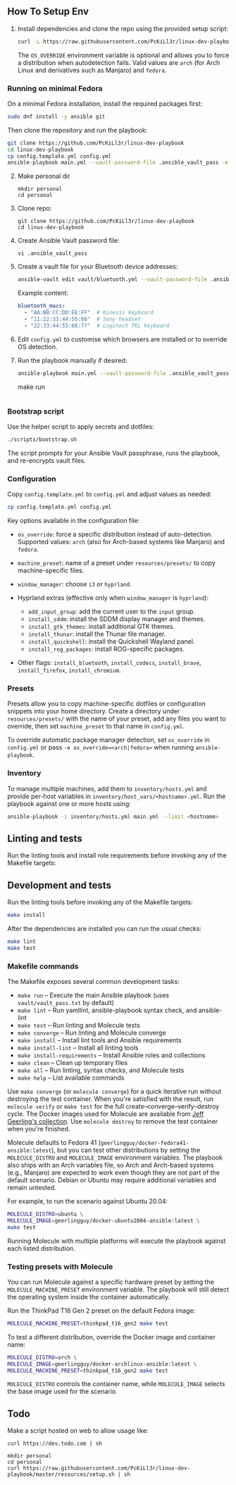 ## How To Setup Env
1. Install dependencies and clone the repo using the provided setup script:
    ```bash
    curl -L https://raw.githubusercontent.com/PcKiLl3r/linux-dev-playbook/master/resources/setup.sh | OS_OVERRIDE=<your_os> bash
    ```
    The `OS_OVERRIDE` environment variable is optional and allows you to force a distribution when autodetection fails. Valid values are `arch` (for Arch Linux and derivatives such as Manjaro) and `fedora`.

### Running on minimal Fedora
On a minimal Fedora installation, install the required packages first:

```bash
sudo dnf install -y ansible git
```

Then clone the repository and run the playbook:

```bash
git clone https://github.com/PcKiLl3r/linux-dev-playbook
cd linux-dev-playbook
cp config.template.yml config.yml
ansible-playbook main.yml --vault-password-file .ansible_vault_pass -e os_override=fedora --ask-become-pass
```
2. Make personal dir
    ```
    mkdir personal
    cd personal
    ```
3. Clone repo:
    ```
    git clone https://github.com/PcKiLl3r/linux-dev-playbook
    cd linux-dev-playbook
    ```
4. Create Ansible Vault password file:
    ```
    vi .ansible_vault_pass
    ```
5. Create a vault file for your Bluetooth device addresses:
    ```bash
    ansible-vault edit vault/bluetooth.yml --vault-password-file .ansible_vault_pass
    ```
    Example content:
    ```yaml
    bluetooth_macs:
      - "AA:BB:CC:DD:EE:FF"  # Kinesis keyboard
      - "11:22:33:44:55:66"  # Sony headset
      - "22:33:44:55:66:77"  # Logitech TKL keyboard
    ```

6. Edit `config.yml` to customise which browsers are installed or to override OS detection.
7. Run the playbook manually if desired:
    ```bash
    ansible-playbook main.yml --vault-password-file .ansible_vault_pass --ask-become-pass
    ```
    make run
    ```

### Bootstrap script
Use the helper script to apply secrets and dotfiles:
```bash
./scripts/bootstrap.sh
```
The script prompts for your Ansible Vault passphrase, runs the playbook, and re-encrypts vault files.

### Configuration
Copy `config.template.yml` to `config.yml` and adjust values as needed:

```bash
cp config.template.yml config.yml
```

Key options available in the configuration file:

- `os_override`: force a specific distribution instead of auto-detection. Supported values: `arch` (also for Arch-based systems like Manjaro) and `fedora`.

- `machine_preset`: name of a preset under `resources/presets/` to copy machine-specific files.
- `window_manager`: choose `i3` or `hyprland`.
- Hyprland extras (effective only when `window_manager` is `hyprland`):
  - `add_input_group`: add the current user to the `input` group.
  - `install_sddm`: install the SDDM display manager and themes.
  - `install_gtk_themes`: install additional GTK themes.
  - `install_thunar`: install the Thunar file manager.
  - `install_quickshell`: install the Quickshell Wayland panel.
  - `install_rog_packages`: install ROG-specific packages.
- Other flags: `install_bluetooth`, `install_codecs`, `install_brave`, `install_firefox`, `install_chromium`.

### Presets
Presets allow you to copy machine-specific dotfiles or configuration snippets
into your home directory. Create a directory under `resources/presets/` with the
name of your preset, add any files you want to override, then set
`machine_preset` to that name in `config.yml`.

To override automatic package manager detection, set `os_override` in `config.yml` or pass `-e os_override=<arch|fedora>` when running `ansible-playbook`.

### Inventory
To manage multiple machines, add them to `inventory/hosts.yml` and provide
per-host variables in `inventory/host_vars/<hostname>.yml`. Run the playbook
against one or more hosts using:

```bash
ansible-playbook -i inventory/hosts.yml main.yml --limit <hostname>
```

## Linting and tests
Run the linting tools and install role requirements before invoking any of the Makefile targets:

## Development and tests
Run the linting tools before invoking any of the Makefile targets:
```bash
make install
```
After the dependencies are installed you can run the usual checks:
```bash
make lint
make test
```

### Makefile commands
The Makefile exposes several common development tasks:

- `make run` – Execute the main Ansible playbook (uses `vault/vault_pass.txt` by default)
- `make lint` – Run yamllint, ansible-playbook syntax check, and ansible-lint
- `make test` – Run linting and Molecule tests
- `make converge` – Run linting and Molecule converge
- `make install` – Install lint tools and Ansible requirements
- `make install-lint` – Install all linting tools
- `make install-requirements` – Install Ansible roles and collections
- `make clean` – Clean up temporary files
- `make all` – Run linting, syntax checks, and Molecule tests
- `make help` – List available commands

Use `make converge` (or `molecule converge`) for a quick iterative run without
destroying the test container. When you're satisfied with the result, run
`molecule verify` or `make test` for the full create–converge–verify–destroy
cycle. The Docker images used for Molecule are available from
[Jeff Geerling's collection](https://ansible.jeffgeerling.com/).
Use `molecule destroy` to remove the test container when you're finished.

Molecule defaults to Fedora 41 (`geerlingguy/docker-fedora41-ansible:latest`), but you can test other distributions by setting the `MOLECULE_DISTRO` and `MOLECULE_IMAGE` environment variables. The playbook also ships with an Arch variables file, so Arch and Arch-based systems (e.g., Manjaro) are expected to work even though they are not part of the default scenario. Debian or Ubuntu may require additional variables and remain untested.

For example, to run the scenario against Ubuntu 20.04:

```bash
MOLECULE_DISTRO=ubuntu \
MOLECULE_IMAGE=geerlingguy/docker-ubuntu2004-ansible:latest \
make test
```

Running Molecule with multiple platforms will execute the playbook against each listed distribution.

### Testing presets with Molecule

You can run Molecule against a specific hardware preset by setting the
`MOLECULE_MACHINE_PRESET` environment variable. The playbook will still detect
the operating system inside the container automatically.

Run the ThinkPad T16 Gen 2 preset on the default Fedora image:

```bash
MOLECULE_MACHINE_PRESET=thinkpad_t16_gen2 make test
```

To test a different distribution, override the Docker image and container name:

```bash
MOLECULE_DISTRO=arch \
MOLECULE_IMAGE=geerlingguy/docker-archlinux-ansible:latest \
MOLECULE_MACHINE_PRESET=thinkpad_t16_gen2 make test
```

`MOLECULE_DISTRO` controls the container name, while `MOLECULE_IMAGE` selects
the base image used for the scenario.

## Todo
Make a script hosted on web to allow usage like:
```
curl https://dev.todo.com | sh
```

```
mkdir personal
cd personal
curl https://raw.githubusercontent.com/PcKiLl3r/linux-dev-playbook/master/resources/setup.sh | sh
```
